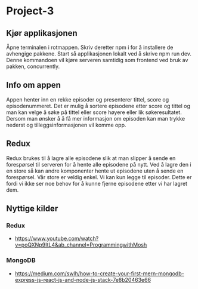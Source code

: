 # Project-3

## Kjør applikasjonen
Åpne terminalen i rotmappen. Skriv deretter npm i for å installere de avhengige pakkene. Start så applikasjonen lokalt ved å skrive npm run dev. Denne kommandoen vil kjøre serveren samtidig som frontend ved bruk av pakken, concurrently.

## Info om appen
Appen henter inn en rekke episoder og presenterer tittel, score og episodenummeret. Det er mulig å sortere episodene etter score og tittel og man kan velge å søke på tittel eller score høyere eller lik søkeresultatet. Dersom man ønsker å å få mer informasjon om episoden kan man trykke nederst og tilleggsinformasjonen vil komme opp. 

## Redux
Redux brukes til å lagre alle episodene slik at man slipper å sende en forespørsel til serveren for å hente alle episodene på nytt. Ved å lagre den i en store så kan andre komponenter hente ut episodene uten å sende en forespørsel. Vår store er veldig enkel. Vi kan kun legge til episoder. Dette er fordi vi ikke ser noe behov for å kunne fjerne episodene etter vi har lagret dem. 

## Nyttige kilder

### Redux 
- https://www.youtube.com/watch?v=poQXNp9ItL4&ab_channel=ProgrammingwithMosh

### MongoDB
- https://medium.com/swlh/how-to-create-your-first-mern-mongodb-express-js-react-js-and-node-js-stack-7e8b20463e66
